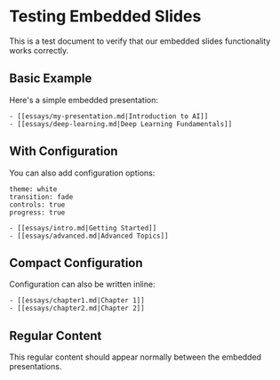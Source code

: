 # Testing Embedded Slides

This is a test document to verify that our embedded slides functionality works correctly.

## Basic Example

Here's a simple embedded presentation:

```slides
- [[essays/my-presentation.md|Introduction to AI]]
- [[essays/deep-learning.md|Deep Learning Fundamentals]]
```

## With Configuration

You can also add configuration options:

```slides
theme: white
transition: fade
controls: true
progress: true

- [[essays/intro.md|Getting Started]]
- [[essays/advanced.md|Advanced Topics]]
```

## Compact Configuration

Configuration can also be written inline:

```slides theme=dark transition=zoom
- [[essays/chapter1.md|Chapter 1]]
- [[essays/chapter2.md|Chapter 2]]
```

## Regular Content

This regular content should appear normally between the embedded presentations.